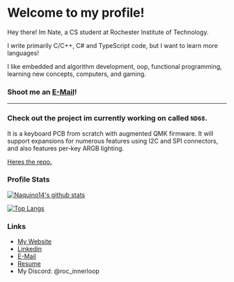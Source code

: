 # Welcome to my profile!

Hey there! Im Nate, a CS student at Rochester Institute of Technology.

I write primarily C/C++, C# and TypeScript code, but I want to learn more languages!

I like embedded and algorithm development, oop, functional programming, learning new concepts, computers, and gaming.

### Shoot me an [E-Mail](mailto:naquino14isaboss@gmail.com)!

___

### Check out the project im currently working on called `ND68`. 
It is a keyboard PCB from scratch with augmented QMK firmware. It will support expansions for numerous features using I2C and SPI connectors, and also features per-key ARGB lighting. 

[Heres the repo.](https://github.com/Naquino14/ND68)

### Profile Stats
[![Naquino14's github stats](https://github-readme-stats.vercel.app/api?username=naquino14&show_icons=true&theme=onedark)](https://github.com/anuraghazra/github-readme-stats)

[![Top Langs](https://github-readme-stats.vercel.app/api/top-langs/?username=naquino14&theme=onedark)](https://github.com/anuraghazra/github-readme-stats)

### Links

* [My Website](http://nateaq.0x.no/)
* [Linkedin](https://www.linkedin.com/in/nathaniel-aquino)
* [E-Mail](mailto:naquino14isaboss@gmail.com)
* [Resume](https://csh.rit.edu/~fish/Nathaniel%20Aquino%20-%20Resume.pdf)
* My Discord: @roc_innerloop
